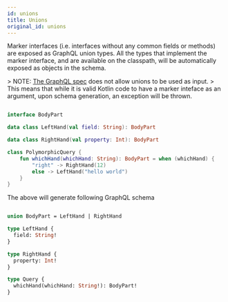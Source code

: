 ```yaml
---
id: unions
title: Unions
original_id: unions
---
```

Marker interfaces (i.e. interfaces without any common fields or methods) are exposed as GraphQL union types. All the
types that implement the marker interface, and are available on the classpath, will be automatically exposed as
objects in the schema.

&gt; NOTE: [The GraphQL spec](http://spec.graphql.org/June2018/#sec-Unions) does not allow unions to be used as input.
&gt; This means that while it is valid Kotlin code to have a marker inteface as an argument, upon schema generation, an exception will be thrown.

```kotlin

interface BodyPart

data class LeftHand(val field: String): BodyPart

data class RightHand(val property: Int): BodyPart

class PolymorphicQuery {
    fun whichHand(whichHand: String): BodyPart = when (whichHand) {
        "right" -> RightHand(12)
        else -> LeftHand("hello world")
    }
}

```

The above will generate following GraphQL schema

```graphql

union BodyPart = LeftHand | RightHand

type LeftHand {
  field: String!
}

type RightHand {
  property: Int!
}

type Query {
  whichHand(whichHand: String!): BodyPart!
}

```
